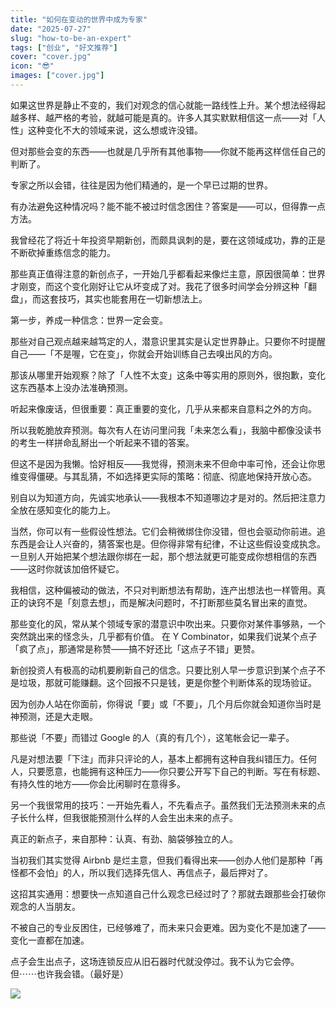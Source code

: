 ```yaml
---
title: "如何在变动的世界中成为专家"
date: "2025-07-27"
slug: "how-to-be-an-expert"
tags: ["创业", "好文推荐"]
cover: "cover.jpg"
icon: "😎"
images: ["cover.jpg"]
---
```

如果这世界是静止不变的，我们对观念的信心就能一路线性上升。某个想法经得起越多样、越严格的考验，就越可能是真的。许多人其实默默相信这一点——对「人性」这种变化不大的领域来说，这么想或许没错。



但对那些会变的东西——也就是几乎所有其他事物——你就不能再这样信任自己的判断了。



专家之所以会错，往往是因为他们精通的，是一个早已过期的世界。



有办法避免这种情况吗？能不能不被过时信念困住？答案是——可以，但得靠一点方法。



我曾经花了将近十年投资早期新创，而颇具讽刺的是，要在这领域成功，靠的正是不断砍掉重练信念的能力。



那些真正值得注意的新创点子，一开始几乎都看起来像烂主意，原因很简单：世界才刚变，而这个变化刚好让它从坏变成了对。我花了很多时间学会分辨这种「翻盘」，而这套技巧，其实也能套用在一切新想法上。



第一步，养成一种信念：世界一定会变。



那些对自己观点越来越笃定的人，潜意识里其实是认定世界静止。只要你不时提醒自己——「不是喔，它在变」，你就会开始训练自己去嗅出风的方向。



那该从哪里开始观察？除了「人性不太变」这条中等实用的原则外，很抱歉，变化这东西基本上没办法准确预测。



听起来像废话，但很重要：真正重要的变化，几乎从来都来自意料之外的方向。



所以我乾脆放弃预测。每次有人在访问里问我「未来怎么看」，我脑中都像没读书的考生一样拼命乱掰出一个听起来不错的答案。



但这不是因为我懒。恰好相反——我觉得，预测未来不但命中率可怜，还会让你思维变得僵硬。与其乱猜，不如选择更实际的策略：彻底、彻底地保持开放心态。



别自以为知道方向，先诚实地承认——我根本不知道哪边才是对的。然后把注意力全放在感知变化的能力上。



当然，你可以有一些假设性想法。它们会稍微绑住你没错，但也会驱动你前进。追东西是会让人兴奋的，猜答案也是。但你得非常有纪律，不让这些假设变成执念。
一旦别人开始把某个想法跟你绑在一起，那个想法就更可能变成你想相信的东西——这时你就该加倍怀疑它。



我相信，这种偏被动的做法，不只对判断想法有帮助，连产出想法也一样管用。真正的诀窍不是「刻意去想」，而是解决问题时，不打断那些莫名冒出来的直觉。



那些变化的风，常从某个领域专家的潜意识中吹出来。只要你对某件事够熟，一个突然跳出来的怪念头，几乎都有价值。
在 Y Combinator，如果我们说某个点子「疯了点」，那通常是称赞——搞不好还比「这点子不错」更赞。



新创投资人有极高的动机要刷新自己的信念。只要比别人早一步意识到某个点子不是垃圾，那就可能赚翻。这个回报不只是钱，更是你整个判断体系的现场验证。



因为创办人站在你面前，你得说「要」或「不要」，几个月后你就会知道你当时是神预测，还是大走眼。



那些说「不要」而错过 Google 的人（真的有几个），这笔帐会记一辈子。



凡是对想法要「下注」而非只评论的人，基本上都拥有这种自我纠错压力。任何人，只要愿意，也能拥有这种压力——你只要公开写下自己的判断。写在有标题、有持久性的地方——你会比闲聊时在意得多。



另一个我很常用的技巧：一开始先看人，不先看点子。虽然我们无法预测未来的点子长什么样，但我很能预测什么样的人会生出未来的点子。



真正的新点子，来自那种：认真、有劲、脑袋够独立的人。



当初我们其实觉得 Airbnb 是烂主意，但我们看得出来——创办人他们是那种「再怪都不会怕」的人，所以我们选择先信人、再信点子，最后押对了。



这招其实通用：想要快一点知道自己什么观念已经过时了？那就去跟那些会打破你观念的人当朋友。



不被自己的专业反困住，已经够难了，而未来只会更难。因为变化不是加速了——变化一直都在加速。



点子会生出点子，这场连锁反应从旧石器时代就没停过。我不认为它会停。
但⋯⋯也许我会错。（最好是）




![](https://prod-files-secure.s3.us-west-2.amazonaws.com/112d0858-5090-4d34-a606-b75eb8d65fd2/46476355-9cf3-4e99-9b7a-3531bc426380/1000202064.png?X-Amz-Algorithm=AWS4-HMAC-SHA256&X-Amz-Content-Sha256=UNSIGNED-PAYLOAD&X-Amz-Credential=ASIAZI2LB466SXF3PJAJ%2F20250825%2Fus-west-2%2Fs3%2Faws4_request&X-Amz-Date=20250825T131647Z&X-Amz-Expires=3600&X-Amz-Security-Token=IQoJb3JpZ2luX2VjEAQaCXVzLXdlc3QtMiJHMEUCIC%2BaNfoMszkYBgGzG2PMINjBCZ0W0TypjVc9tXwRyANxAiEAvX89UVk%2BdnxdirLmARoQin910XxW82YkgDUAIya8LrMq%2FwMIXRAAGgw2Mzc0MjMxODM4MDUiDNMx6dgdtd33qfoBFyrcA3jfpwuI31CuY3%2FKjv3aU54TS9oHWii76jCIe8EPCXMACy9WKW7w0piX2Tas03UAnfZVcqfCnsC6GprQDlRpZ%2BTwDsSph5vHU3Zl%2B00%2F0pM4eY5XGKnroiJ94pigjidKFQ9AJPalFw3Ufowh%2BzgkyvVSQbQkSaqAEqYZ5wm3Oem4h3Pa75jgRBgjnmC68rODiAlf3HiE48SWMYARfPX4ATObMhJ07HyCyu2AWa4039dRf3yqBtr08wkhzXVTfSa%2BZi3v%2FDm2uRYYjAOLLpD0n8R8GDHn3vhRlUDDhb9A28CEyw0yIbbBxxYHHl3e8OBQa9KSHlBasBpr9UIU7qN28kS19pTp6rGGnnkCjaKnavhc2R8RKPWw8cd7759m0O2V7PH%2F5TEvSoSjP60YRSoFETHT1%2FZI%2BcQKqyk%2B62ZK8JR91LqIGob04Q4h4MzTj%2BHYVqNaxGfy0LeSFJkY1HsZ24oyZMZwL7%2B7wzeEm9HeI9Swg1%2BfZN57p%2BYiPTt7p0mlXpQb1VZZiZOknHUM%2BYwL7sU8FbhCN6ctzp1VK%2BnmUdlYBKKgI%2FN2eXLI8LSFZCgB%2BQUFUC9F8%2FOweq9BFDnKSmPmQocLINIKfh9BO5XX0xprXKUXF9YPkfg5R2TFMLqoscUGOqUBjNPIDYolcgAJWD%2Fjd46CogSFpiS4DgmsDmuNqUPllxSYz8%2F7%2BSsewHEFYznFedVbh0zAoXBiGkHsuM%2FPWt9Np5iFfNA%2B9aFQWMAbxaFH%2FLR5pw66uWOE3rIJEmuhCLzi%2BPn4hFjU7sxt1zuFHG4vE%2BF8aTD1UjJNjNvlqJag2U1hC0%2FlsuPPC7PXcx8BsXS2dtZlBYvXcswYXBxhc9VQ7iXIZttb&X-Amz-Signature=235ed6b7c6527e52b00dff290fcf62911620a2d6e53b661363d23cac79292e15&X-Amz-SignedHeaders=host&x-amz-checksum-mode=ENABLED&x-id=GetObject)

